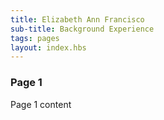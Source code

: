 ```yaml
---
title: Elizabeth Ann Francisco
sub-title: Background Experience
tags: pages
layout: index.hbs
---
```

### Page 1

Page 1 content